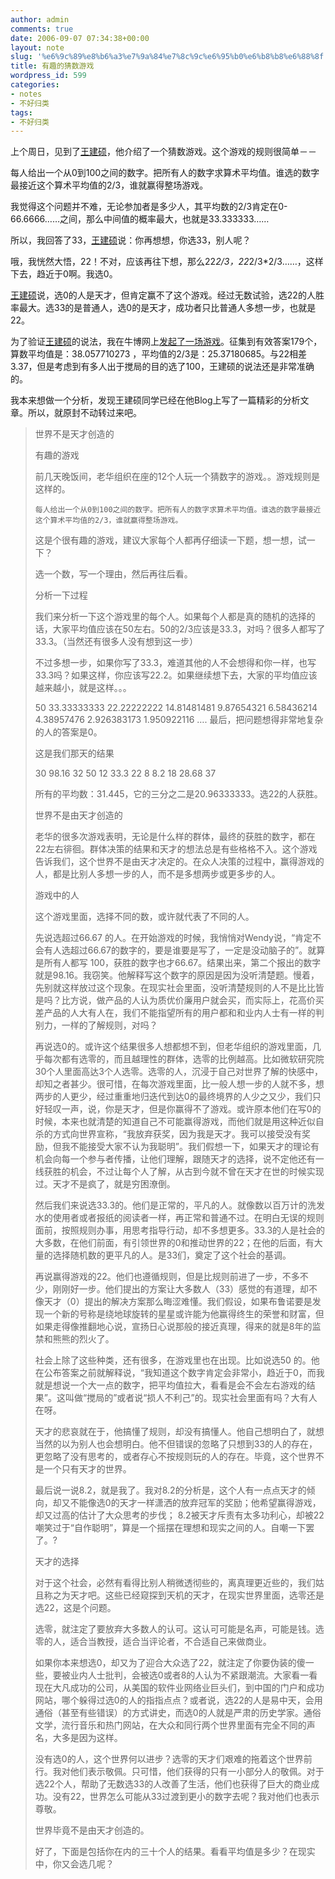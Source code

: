 ```yaml
---
author: admin
comments: true
date: 2006-09-07 07:34:38+00:00
layout: note
slug: '%e6%9c%89%e8%b6%a3%e7%9a%84%e7%8c%9c%e6%95%b0%e6%b8%b8%e6%88%8f'
title: 有趣的猜数游戏
wordpress_id: 599
categories:
- notes
- 不好归类
tags:
- 不好归类
---
```


上个周日，见到了[王建硕](http://www.wangjianshuo.com)，他介绍了一个猜数游戏。这个游戏的规则很简单－－

每人给出一个从0到100之间的数字。把所有人的数字求算术平均值。谁选的数字最接近这个算术平均值的2/3，谁就赢得整场游戏。

我觉得这个问题并不难，无论参加者是多少人，其平均数的2/3肯定在0-66.6666……之间，那么中间值的概率最大，也就是33.333333……

所以，我回答了33，[王建硕](http://www.wangjianshuo.com)说：你再想想，你选33，别人呢？

哦，我恍然大悟，22！不对，应该再往下想，那么22*2/3，22*2/3*2/3……，这样下去，趋近于0啊。我选0。

[王建硕](http://www.wangjianshuo.com)说，选0的人是天才，但肯定赢不了这个游戏。经过无数试验，选22的人胜率最大。选33的是普通人，选0的是天才，成功者只比普通人多想一步，也就是22。

为了验证[王建硕](http://www.wangjianshuo.com)的说法，我在牛博网上[发起了一场游戏](http://www.bullog.cn/blogs/wangpei/archives/13915.aspx)。征集到有效答案179个，算数平均值是：38.057710273 ，平均值的2/3是：25.37180685。与22相差3.37，但是考虑到有多人出于搅局的目的选了100，王建硕的说法还是非常准确的。

我本来想做一个分析，发现王建硕同学已经在他Blog上写了一篇精彩的分析文章。所以，就原封不动转过来吧。



<blockquote>世界不是天才创造的  

有趣的游戏

前几天晚饭间，老华组织在座的12个人玩一个猜数字的游戏。。游戏规则是这样的。

    每人给出一个从0到100之间的数字。把所有人的数字求算术平均值。谁选的数字最接近这个算术平均值的2/3，谁就赢得整场游戏。


这是个很有趣的游戏，建议大家每个人都再仔细读一下题，想一想，试一下？

选一个数，写一个理由，然后再往后看。

分析一下过程

我们来分析一下这个游戏里的每个人。如果每个人都是真的随机的选择的话，大家平均值应该在50左右。50的2/3应该是33.3，对吗？很多人都写了33.3。（当然还有很多人没有想到这一步）

不过多想一步，如果你写了33.3，难道其他的人不会想得和你一样，也写33.3吗？如果这样，你应该写22.2。如果继续想下去，大家的平均值应该越来越小，就是这样。。。

50
33.33333333
22.22222222
14.81481481
9.87654321
6.58436214
4.38957476
2.926383173
1.950922116
….
最后，把问题想得非常地复杂的人的答案是0。

这是我们那天的结果

30
98.16
32
50
12
33.3
22
8
8.2
18
28.68
37

所有的平均数：31.445，它的三分之二是20.96333333。选22的人获胜。

世界不是由天才创造的

老华的很多次游戏表明，无论是什么样的群体，最终的获胜的数字，都在22左右徘徊。群体决策的结果和天才的想法总是有些格格不入。这个游戏告诉我们，这个世界不是由天才决定的。在众人决策的过程中，赢得游戏的人，都是比别人多想一步的人，而不是多想两步或更多步的人。

游戏中的人

这个游戏里面，选择不同的数，或许就代表了不同的人。

先说选超过66.67 的人。在开始游戏的时候，我悄悄对Wendy说，“肯定不会有人选超过66.67的数字的，要是谁要是写了，一定是没动脑子的”。就算是所有人都写 100，获胜的数字也才66.67。结果出来，第二个报出的数字就是98.16。我窃笑。他解释写这个数字的原因是因为没听清楚题。慢着，先别就这样放过这个现象。在现实社会里面，没听清楚规则的人不是比比皆是吗？比方说，做产品的人认为质优价廉用户就会买，而实际上，花高价买差产品的人大有人在，我们不能指望所有的用户都和和业内人士有一样的判别力，一样的了解规则，对吗？

再说选0的。或许这个结果很多人想都想不到，但老华组织的游戏里面，几乎每次都有选零的，而且越理性的群体，选零的比例越高。比如微软研究院30个人里面高达3个人选零。选零的人，沉浸于自己对世界了解的快感中，却知之者甚少。很可惜，在每次游戏里面，比一般人想一步的人就不多，想两步的人更少，经过重重地归迭代到达0的最终境界的人少之又少，我们只好轻叹一声，说，你是天才，但是你赢得不了游戏。或许原本他们在写0的时候，本来也就清楚的知道自己不可能赢得游戏，而他们就是用这种近似自杀的方式向世界宣称，“我放弃获奖，因为我是天才。我可以接受没有奖励，但我不能接受大家不认为我聪明”。我们假想一下，如果天才的理论有机会向每一个参与者传播，让他们理解，跟随天才的选择，说不定他还有一线获胜的机会，不过让每个人了解，从古到今就不曾在天才在世的时候实现过。天才不是疯了，就是穷困潦倒。

然后我们来说选33.3的。他们是正常的，平凡的人。就像数以百万计的洗发水的使用者或者报纸的阅读者一样，再正常和普通不过。在明白无误的规则面前，按照规则办事，用思考指导行动，却不多想更多。33.3的人是社会的大多数，在他们前面，有引领世界的0和推动世界的22；在他的后面，有大量的选择随机数的更平凡的人。是33们，奠定了这个社会的基调。

再说赢得游戏的22。他们也遵循规则，但是比规则前进了一步，不多不少，刚刚好一步。他们提出的方案让大多数人（33）感觉的有道理，却不像天才（0）提出的解决方案那么晦涩难懂。我们假设，如果布鲁诺要是发现一个新的号称是绕地球旋转的星星或许能为他赢得终生的荣誉和财富，但如果走得像推翻地心说，宣扬日心说那般的接近真理，得来的就是8年的监禁和熊熊的烈火了。

社会上除了这些种类，还有很多，在游戏里也在出现。比如说选50 的。他在公布答案之前就解释说，“我知道这个数字肯定会非常小，趋近于0，而我就是想说一个大一点的数字，把平均值拉大，看看是会不会左右游戏的结果”。这叫做“搅局的”或者说“损人不利己”的。现实社会里面有吗？大有人在呀。

天才的悲哀就在于，他搞懂了规则，却没有搞懂人。他自己想明白了，就想当然的以为别人也会想明白。他不但错误的忽略了只想到33的人的存在，更忽略了没有思考的，或者存心不按规则玩的人的存在。毕竟，这个世界不是一个只有天才的世界。

最后说一说8.2，就是我了。我对8.2的分析是，这个人有一点点天才的倾向，却又不能像选0的天才一样潇洒的放弃冠军的奖励；他希望赢得游戏，却又过高的估计了大众思考的步伐； 8.2被天才斥责有太多功利心，却被22嘲笑过于“自作聪明”，算是一个摇摆在理想和现实之间的人。自嘲一下罢了。?

天才的选择

对于这个社会，必然有看得比别人稍微透彻些的，离真理更近些的，我们姑且称之为天才吧。这些已经窥探到天机的天才，在现实世界里面，选零还是选22，这是个问题。

选零，就注定了要放弃大多数人的认可。这认可可能是名声，可能是钱。选零的人，适合当教授，适合当评论者，不合适自己来做商业。

如果你本来想选0，却又为了迎合大众选了22，就注定了你要伪装的傻一些，要被业内人士批判，会被选0或者8的人认为不紧跟潮流。大家看一看现在大凡成功的公司，从美国的软件业网络业巨头们，到中国的门户和成功网站，哪个躲得过选0的人的指指点点？或者说，选22的人是易中天，会用通俗（甚至有些错误）的方式讲史，而选0的人就是严肃的历史学家。通俗文学，流行音乐和热门网站，在大众和同行两个世界里面有完全不同的声名，大多是因为这样。

没有选0的人，这个世界何以进步？选零的天才们艰难的拖着这个世界前行。我对他们表示敬佩。只可惜，他们获得的只有一小部分人的敬佩。对于选22个人，帮助了无数选33的人改善了生活，他们也获得了巨大的商业成功。没有22，世界怎么可能从33过渡到更小的数字去呢？我对他们也表示尊敬。

世界毕竟不是由天才创造的。

好了，下面是包括你在内的三十个人的结果。看看平均值是多少？在现实中，你又会选几呢？</blockquote>





